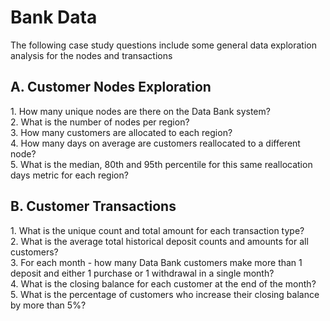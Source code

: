 <h1>Bank Data </h1>
The following case study questions include some general data exploration analysis for the nodes and transactions
<h2>A. Customer Nodes Exploration</h2>
1.	How many unique nodes are there on the Data Bank system?<br />
2.	What is the number of nodes per region?<br />
3.	How many customers are allocated to each region?<br />
4.	How many days on average are customers reallocated to a different node?<br />
5.	What is the median, 80th and 95th percentile for this same reallocation days metric for each region?<br />
<h2>B. Customer Transactions</h2>
1.	What is the unique count and total amount for each transaction type?<br />
2.	What is the average total historical deposit counts and amounts for all customers?<br />
3.	For each month - how many Data Bank customers make more than 1 deposit and either 1 purchase or 1 withdrawal in a single month?<br />
4.	What is the closing balance for each customer at the end of the month?<br />
5.	What is the percentage of customers who increase their closing balance by more than 5%?<br />
